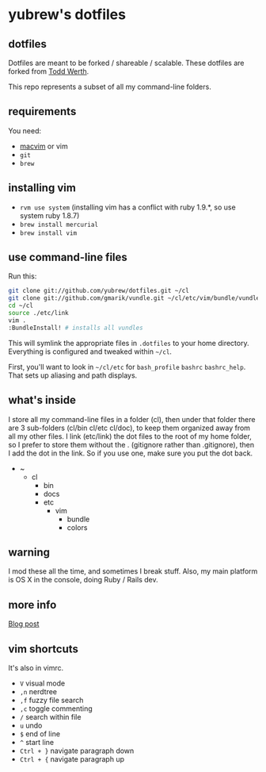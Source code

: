 # yubrew's dotfiles

## dotfiles

Dotfiles are meant to be forked / shareable / scalable. These dotfiles are forked from [Todd Werth](http://github.com/twerth).

This repo represents a subset of all my command-line folders.

## requirements
You need:
* [macvim](http://code.google.com/p/macvim/) or vim
* `git`
* `brew`

## installing vim
* `rvm use system` (installing vim has a conflict with ruby 1.9.*, so use system ruby 1.8.7)
* `brew install mercurial`
* `brew install vim`

## use command-line files

Run this:

```sh
git clone git://github.com/yubrew/dotfiles.git ~/cl
git clone git://github.com/gmarik/vundle.git ~/cl/etc/vim/bundle/vundle
cd ~/cl
source ./etc/link
vim .
:BundleInstall! # installs all vundles
```
This will symlink the appropriate files in `.dotfiles` to your home directory.
Everything is configured and tweaked within `~/cl`.

First, you'll want to look in `~/cl/etc` for `bash_profile` `bashrc` `bashrc_help`. That sets up aliasing 
and path displays.

## what's inside

I store all my command-line files in a folder (cl), then under that folder there are 3 sub-folders (cl/bin cl/etc cl/doc), to keep them organized away from all my other files.  I link (etc/link) the dot files to the root of my home folder, so I prefer to store them without the . (gitignore rather than .gitignore), then I add the dot in the link.  So if you use one, make sure you put the dot back.

  * ~
    * cl
      * bin
      * docs
      * etc
          * vim
			* bundle
			* colors
          
## warning

I mod these all the time, and sometimes I break stuff.  Also, my main platform is OS X in the console, doing Ruby / Rails dev.

## more info

[Blog post](http://blog.toddwerth.com/entries/9)

## vim shortcuts

It's also in vimrc.
* `V` visual mode
* `,n` nerdtree
* `,f` fuzzy file search
* `,c` toggle commenting
* `/` search within file
* `u` undo
* `$` end of line
* `^` start line
* `Ctrl + }` navigate paragraph down
* `Ctrl + {` navigate paragraph up
